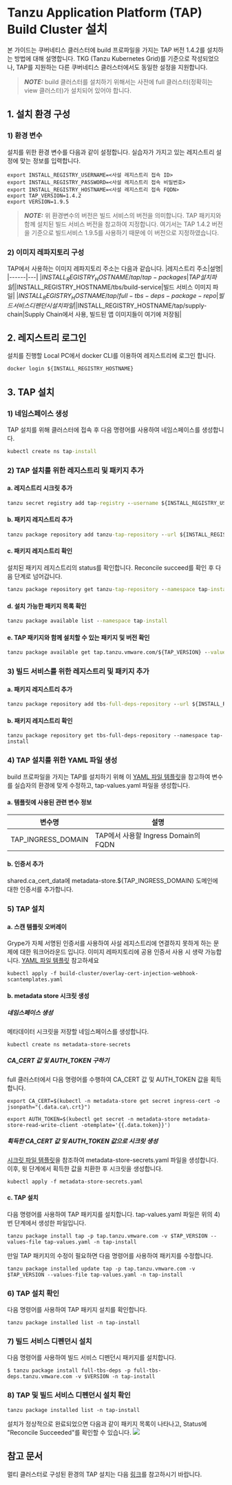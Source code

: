 
# Tanzu Application Platform (TAP) Build Cluster 설치
본 가이드는 쿠버네티스 클러스터에 build 프로파일을 가지는 TAP 버전 1.4.2를 설치하는 방법에 대해 설명합니다. TKG (Tanzu Kubernetes Grid)를 기준으로 작성되었으나, TAP를 지원하는 다른 쿠버네티스 클러스터에서도 동일한 설정을 지원합니다.
> **_NOTE:_** build 클러스터를 설치하기 위해서는 사전에 full 클러스터(정확히는 view 클러스터)가 설치되어 있어야 합니다.

## 1. 설치 환경 구성
### 1) 환경 변수
설치를 위한 환경 변수를 다음과 같이 설정합니다. 실습자가 가지고 있는 레지스트리 설정에 맞는 정보를 입력합니다.   
```
export INSTALL_REGISTRY_USERNAME=<사설 레지스트리 접속 ID>
export INSTALL_REGISTRY_PASSWORD=<사설 레지스트리 접속 비밀번호>
export INSTALL_REGISTRY_HOSTNAME=<사설 레지스트리 접속 FQDN>
export TAP_VERSION=1.4.2
export VERSION=1.9.5
```
> **_NOTE:_** 위 환경변수의 버전은 빌드 서비스의 버전을 의미합니다. TAP 패키지와 함께 설치된 빌드 서비스 버전을 참고하여 지정합니다. 여기서는 TAP 1.4.2 버전을 기준으로 빌드서비스 1.9.5를 사용하기 때문에 이 버전으로 지정하였습니다.

### 2) 이미지 레파지토리 구성
TAP에서 사용하는 이미지 레파지토리 주소는 다음과 같습니다.
|레지스트리 주소|설명|
|------|---|
|$INSTALL_REGISTRY_HOSTNAME/tap/tap-packages|TAP 설치 파일|
|$INSTALL_REGISTRY_HOSTNAME/tbs/build-service|빌드 서비스 이미지 파일|
|$INSTALL_REGISTRY_HOSTNAME/tap/full-tbs-deps-package-repo|빌드 서비스 디펜던시 설치 파일|
|$INSTALL_REGISTRY_HOSTNAME/tap/supply-chain|Supply Chain에서 사용, 빌드된 앱 이미지들이 여기에 저장됨|

## 2. 레지스트리 로그인
설치를 진행할 Local PC에서 docker CLI를 이용하여 레지스트리에 로그인 합니다. 
```cmd
docker login ${INSTALL_REGISTRY_HOSTNAME}
```

## 3. TAP 설치

### 1) 네임스페이스 생성
TAP 설치를 위해 클러스터에 접속 후 다음 명령어를 사용하여 네임스페이스를 생성합니다.
```cmd
kubectl create ns tap-install
```

### 2) TAP 설치를 위한 레지스트리 및 패키지 추가
#### a. 레지스트리 시크릿 추가
```cmd
tanzu secret registry add tap-registry --username ${INSTALL_REGISTRY_USERNAME} --password ${INSTALL_REGISTRY_PASSWORD} --server ${INSTALL_REGISTRY_HOSTNAME} --export-to-all-namespaces --yes --namespace tap-install 
```

#### b. 패키지 레지스트리 추가
```cmd
tanzu package repository add tanzu-tap-repository --url ${INSTALL_REGISTRY_HOSTNAME}/tanzu-application-platform/tap-packages:${TAP_VERSION} --namespace tap-install
```

#### c. 패키지 레지스트리 확인
설치된 패키지 레지스트리의 status를 확인합니다. Reconcile succeed를 확인 후 다음 단계로 넘어갑니다.
```cmd
tanzu package repository get tanzu-tap-repository --namespace tap-install
```

#### d. 설치 가능한 패키지 목록 확인
```cmd
tanzu package available list --namespace tap-install 
```

#### e. TAP 패키지와 함께 설치할 수 있는 패키지 및 버전 확인
```cmd
tanzu package available get tap.tanzu.vmware.com/${TAP_VERSION} --values-schema --namespace tap-install 
```

### 3) 빌드 서비스를 위한 레지스트리 및 패키지 추가

#### a. 패키지 레지스트리 추가
```cmd
tanzu package repository add tbs-full-deps-repository --url ${INSTALL_REGISTRY_HOSTNAME}/tanzu-application-platform/full-tbs-deps-package-repo:$VERSION --namespace tap-install
```

#### b. 패키지 레지스트리 확인
```
tanzu package repository get tbs-full-deps-repository --namespace tap-install
```

### 4) TAP 설치를 위한 YAML 파일 생성
build 프로파일을 가지는 TAP를 설치하기 위해 이 [YAML 파일 템플릿](./tap-values.yaml)을 참고하여 변수를 실습자의 환경에 맞게 수정하고, tap-values.yaml 파일을 생성합니다.

#### a. 템플릿에 사용된 관련 변수 정보
|변수명|설명|
|---|---|
|TAP_INGRESS_DOMAIN|TAP에서 사용할 Ingress Domain의 FQDN|

#### b. 인증서 추가
shared.ca_cert_data에 metadata-store.${TAP_INGRESS_DOMAIN} 도메인에 대한 인증서를 추가합니다. 

### 5) TAP 설치
#### a. 스캔 템플릿 오버레이
Grype가 자체 서명된 인증서를 사용하여 사설 레지스트리에 연결하지 못하게 하는 문제에 대한 워크어라운드 입니다. 이미지 레파지토리에 공용 인증서 사용 시 생략 가능합니다. [YAML 파일 템플릿](./overlay-cert-injection-webhook-scantemplates.yaml) 참고하세요
```
kubectl apply -f build-cluster/overlay-cert-injection-webhook-scantemplates.yaml 
```

#### b. metadata store 시크릿 생성
##### 네임스페이스 생성
메타데이터 시크릿을 저장할 네임스페이스를 생성합니다.
```
kubectl create ns metadata-store-secrets 
```

##### CA_CERT 값 및 AUTH_TOKEN 구하기
full 클러스터에서 다음 명령어를 수행하여 CA_CERT 값 및 AUTH_TOKEN 값을 획득합니다.
```
export CA_CERT=$(kubectl -n metadata-store get secret ingress-cert -o jsonpath="{.data.ca\.crt}") 

export AUTH_TOKEN=$(kubectl get secret -n metadata-store metadata-store-read-write-client -otemplate='{{.data.token}}')
```
##### 획득한 CA_CERT 값 및 AUTH_TOKEN 값으로 시크릿 생성
[시크릿 파일 템플릿](./metadata-store-secrets.yaml)을 참조하여 metadata-store-secrets.yaml 파일을 생성합니다. 이후, 윗 단계에서 획득한 값을 치환한 후 시크릿을 생성합니다.
```
kubectl apply -f metadata-store-secrets.yaml
```

#### c. TAP 설치
다음 명령어를 사용하여 TAP 패키지를 설치합니다. tap-values.yaml 파일은 위의 4)번 단계에서 생성한 파일입니다.
```
tanzu package install tap -p tap.tanzu.vmware.com -v $TAP_VERSION --values-file tap-values.yaml -n tap-install
```

만일 TAP 패키지의 수정이 필요하면 다음 명령어를 사용하여 패키지를 수정합니다.
```
tanzu package installed update tap -p tap.tanzu.vmware.com -v $TAP_VERSION --values-file tap-values.yaml -n tap-install
```

### 6) TAP 설치 확인
다음 명령어를 사용하여 TAP 패키지 설치를 확인합니다.
```
tanzu package installed list -n tap-install
```

### 7) 빌드 서비스 디펜던시 설치
다음 명령어를 사용하여 빌드 서비스 디펜던시 패키지를 설치합니다.
```
$ tanzu package install full-tbs-deps -p full-tbs-deps.tanzu.vmware.com -v $VERSION -n tap-install
```

### 8) TAP 및 빌드 서비스 디펜던시 설치 확인
```
tanzu package installed list -n tap-install
```
설치가 정상적으로 완료되었으면 다음과 같이 패키지 목록이 나타나고, Status에 "Reconcile Succeeded"를 확인할 수 있습니다.
![](./build-packages.png)

## 참고 문서
멀티 클러스터로 구성된 환경의 TAP 설치는 다음 [링크](https://docs.vmware.com/en/VMware-Tanzu-Application-Platform/1.4/tap/multicluster-installing-multicluster.html)를 참고하시기 바랍니다. 
